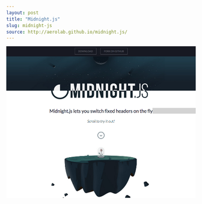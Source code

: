 ```yaml
---
layout: post
title: "Midnight.js"
slug: midnight-js
source: http://aerolab.github.io/midnight.js/
---
```


<img src="/screenshots/midnight-js.png">
